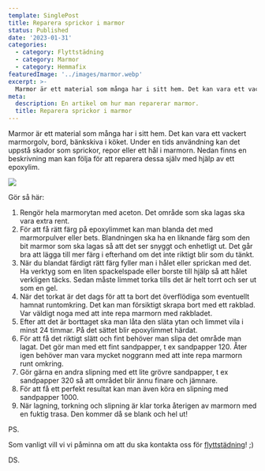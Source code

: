 ```yaml
---
template: SinglePost
title: Reparera sprickor i marmor
status: Published
date: '2023-01-31'
categories:
  - category: Flyttstädning
  - category: Marmor
  - category: Hemmafix
featuredImage: '../images/marmor.webp'
excerpt: >-
  Marmor är ett material som många har i sitt hem. Det kan vara ett vackert marmorgolv, bord, bänkskiva i köket. Under en tids användning kan det uppstå skador som sprickor, repor eller ett hål i marmorn. Nedan finns en beskrivning man kan följa för att reparera dessa själv med hjälp av ett epoxylim.
meta:
  description: En artikel om hur man reparerar marmor.
  title: Reparera sprickor i marmor
---
```


Marmor är ett material som många har i sitt hem. Det kan vara ett vackert marmorgolv, bord, bänkskiva i köket. Under en tids användning kan det uppstå skador som sprickor, repor eller ett hål i marmorn. Nedan finns en beskrivning man kan följa för att reparera dessa själv med hjälp av ett epoxylim.

![](/images/marmor.webp)

Gör så här:

1.  Rengör hela marmorytan med aceton. Det område som ska lagas ska vara extra rent.
2.	För att få rätt färg på epoxylimmet kan man blanda det med marmorpulver eller bets. Blandningen ska ha en liknande färg som den bit marmor som ska lagas så att det ser snyggt och enhetligt ut. Det går bra att lägga till mer färg i efterhand om det inte riktigt blir som du tänkt. 
3.	När du blandat färdigt rätt färg fyller man i hålet eller sprickan med det. Ha verktyg som en liten spackelspade eller borste till hjälp så att hålet verkligen täcks. Sedan måste limmet torka tills det är helt torrt och ser ut som en gel. 
4.	När det torkat är det dags för att ta bort det överflödiga som eventuellt hamnat runtomkring. Det kan man försiktigt skrapa bort med ett rakblad. Var väldigt noga med att inte repa marmorn med rakbladet. 
5.	Efter att det är borttaget ska man låta den släta ytan och limmet vila i minst 24 timmar. På det sättet blir epoxylimmet härdat.
6.	För att få det riktigt slätt och fint behöver man slipa det område man lagat. Det gör man med ett fint sandpapper, t ex sandpapper 120. Åter igen behöver man vara mycket noggrann med att inte repa marmorn runt omkring. 
7.	Gör gärna en andra slipning med ett lite grövre sandpapper, t ex sandpapper 320 så att området blir ännu finare och jämnare. 
8.	För att få ett perfekt resultat kan man även köra en slipning med sandpapper 1000. 
9.	När lagning, torkning och slipning är klar torka återigen av marmorn med en fuktig trasa. Den kommer då se blank och hel ut! 

PS.

Som vanligt vill vi vi påminna om att du ska kontakta oss för [flyttstädning](https://xn--flyttstdning-helsingborg-wbc.nu/)! ;)

DS.
